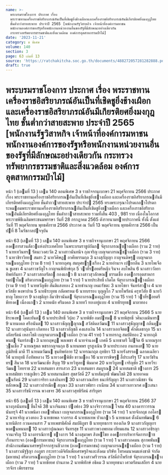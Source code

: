 ```yaml
---
name: >-
  พระบรมราชโองการ ประกาศ เรื่อง
  พระราชทานเครื่องราชอิสริยาภรณ์อันเป็นที่เชิดชูยิ่งช้างเผือกและเครื่องราชอิสริยาภรณ์อันมีเกียรติยศยิ่งมงกุฎไทย
  ชั้นต่ำกว่าสายสะพาย ประจำปี 2565 [พนักงานรัฐวิสาหกิจ เจ้าหน้าที่องค์การมหาชน
  พนักงานองค์การของรัฐหรือพนักงานหน่วยงานอื่นของรัฐที่มีลักษณะอย่างเดียวกัน
  กระทรวงทรัพยากรธรรมชาติและสิ่งแวดล้อม องค์การอุตสาหกรรมป่าไม้]
date: '2023-11-21'
category: ข พิเศษ
volume: 140
section: 3
page: 63 เล่มที่ 13
source: 'https://ratchakitcha.soc.go.th/documents/488272057281282888.pdf'
draft: true
---
```


# พระบรมราชโองการ ประกาศ เรื่อง พระราชทานเครื่องราชอิสริยาภรณ์อันเป็นที่เชิดชูยิ่งช้างเผือกและเครื่องราชอิสริยาภรณ์อันมีเกียรติยศยิ่งมงกุฎไทย ชั้นต่ำกว่าสายสะพาย ประจำปี 2565 [พนักงานรัฐวิสาหกิจ เจ้าหน้าที่องค์การมหาชน พนักงานองค์การของรัฐหรือพนักงานหน่วยงานอื่นของรัฐที่มีลักษณะอย่างเดียวกัน กระทรวงทรัพยากรธรรมชาติและสิ่งแวดล้อม องค์การอุตสาหกรรมป่าไม้]

หน้า 1 (เลมที่ 13 ) เลม 140 ตอนพิเศษ 3 ข ราชกิจจานุเบกษา 21 พฤศจิกายน 2566 ประกาศ เรื่อง พระราชทานเครื่องราชอิสริยาภรณอันเป็นที่เชิดชูยิ่งชางเผือก และเครื่องราชอิสริยาภรณอันมีเกียรติยศยิ่งมงกุฎไทย ชั้นต่ํากวาสายสะพาย ประจําป 2565 ทรงพระกรุณาโปรดเกลาโปรดกระหมอมพระราชทานเครื่องราชอิสริยาภรณอันเป็นที่เชิดชูยิ่งชางเผือก และเครื่องราชอิสริยาภรณอันมีเกียรติยศยิ่งมงกุฎไทย ชั้นต่ํากวาสายสะพาย รวมทั้งสิ้น 403 , 981 ราย เนื่องในโอกาสพระราชพิธีเฉลิมพระชนมพรรษา วันที่ 28 กรกฎาคม 2565 ดังรายนามทายประกาศนี้ ทั้งนี้ ตั้งแต่วันที่ 11 พฤศจิกายน พุทธศักราช 2566 ประกาศ ณ วันที่ 13 พฤศจิกายน พุทธศักราช 2566 เป็นปที่ 8 ในรัชกาลปจจุบัน

หน้า 63 (เลมที่ 13 ) เลม 140 ตอนพิเศษ 3 ข ราชกิจจานุเบกษา 21 พฤศจิกายน 2566 องคการสวนสัตวแห่งประเทศไทย ในพระบรมราชูปถัมภ จัตุรถาภรณชางเผือก (รวม 2 ราย) 1 นายเทวินทร รัตนะวงศะวัต 2 นางสาวนันทนิจ กุลเจริญ เบญจมาภรณชางเผือก (รวม 3 ราย) 1 นายวชิราวิทย สมสา 2 นายวิศิษฏ อาศัยธรรมกุล 3 นางสุกัญญา กาญจนดิษฐ เบญจมาภรณมงกุฎไทย (รวม 8 ราย) 1 นายกฤศนุ สมบุศยรุงเรือง 2 นายอํานาจ เปยกลิ่น 3 นายไพเจือน ชูเลขา 4 นางสาวขวัญใจ กาญจนพิทักษ์กุล 5 วาที่รอยตรีหญิง รินจง ลบไพลิน 6 นางสาววัลยา ทิพย์กันทา 7 นางสาวสกลรัตถ กองแกว 8 นางสาวสุวลักษณ ธรรมเชื้อ องคการอุตสาหกรรมปาไม ตริตาภรณมงกุฎไทย (รวม 1 ราย) 1 นายประสิทธิ์ เกิดโต จัตุรถาภรณชางเผือก (รวม 9 ราย) 1 นายขวัญชัย สันติแสงทอง 2 นายชํานาญ เหมะรัชตะ 3 นายไชยา จันทร์สวาง 4 นายธวัสชัย พงษาปาน 5 นายธีระยุทธ กลัดพรหม 6 นายบรรยง บุญญโก 7 นายไพรัตน์ ครุฑวิสัย 8 นายวิชาญ ไชยถาวร 9 นางชุติญา ลิ่มวชิรานันต จัตุรถาภรณมงกุฎไทย (รวม 15 ราย) 1 วาที่รอยตรี ชัยยงค เนื่องแกว 2 นายดนัย ศรีมงคล 3 นายทวี ทองอยู่แบบ 4 นายธีรยุทธ มาลาทอง

หน้า 64 (เลมที่ 13 ) เลม 140 ตอนพิเศษ 3 ข ราชกิจจานุเบกษา 21 พฤศจิกายน 2566 5 นายธีระพงษ โคตะยันต 6 นายประสิทธิ์ วิปุละ 7 นายพิชัย ถมปทม 8 นายพิสุทธิ์ วศินะเมฆินทร 9 นายมงคล ศรีอนันต 10 นางสาวชัญญญาณ สวัสดิดลวัฒน 11 นางสาวสุชัญญาข กลิ่นคุม 12 นางสาวสุนันทา เกิดทอง 13 นางสาวอัญชลี คงแสงเงิน 14 นางสาวเอกจิตต ศักดิ์เดชากุล 15 นางกัลยรัตน์ เหลาโชติ เบญจมาภรณชางเผือก (รวม 41 ราย) 1 นายกรกฎ สมบัติทอง 2 นายกฤติพนธ จันทร์สงา 3 นายกฤษฏ พลเพชร 4 นายจํานงค เกศดี 5 นายชาตรี ไฝจิต 6 นายณฐกร วุนเชื้อ 7 นายณฐพล พชรกาญจนกุล 8 นายนพพร ยูรสูงเนิน 9 นายประกอบ กนกหงส 10 นายภูมิสิทธิ์ มาดี 11 นายมฆวัฒน ขุนทิพย์ลาย 12 นายรณกฤต ฤทธิยา 13 นายรังสรรค ฉลาดเฉลียว 14 นายฤทธี กิ่งทัพหลวง 15 นายวงศพิชัย ขาวผอง 16 นายวรรษิษฐ ลี้ประเสริฐ 17 นายวัชรินทร สีนวล 18 นายวัฒนะชัย สีบุญ 19 นายวิฑูลย พิมมาศ 20 นายวิบูลย เจริญชัย 21 นายวีระวัฒน ไทยราช 22 นายสนธยา สารเสวก 23 นายสนธยา สมบูรณ 24 นายสมชาติ ชางการ 25 นายสมัชชา ราชภูเขียว 26 นายสมานมิตร สุขสวัสดิ์ 27 นายสัมฤทธิ์ พัฒนโชติ 28 นายอาคม ตุนรัตน์ 29 นางสาวจริยา แสงอินทร 30 นางสาวณภัทร ธนะหิรัญญา 31 นางสาวณิชชา จันทลักษณ 32 นางสาวปารณีย สกุณา 33 นางสาวพัชรา งาเนียม 34 นางสาวเยาวเรศ ตะเสนา 35 นางสาวรัชนีวรรณ พวงขจร 36 นางสาวสุทธิรัตน์ สาริบุตร

หน้า 65 (เลมที่ 13 ) เลม 140 ตอนพิเศษ 3 ข ราชกิจจานุเบกษา 21 พฤศจิกายน 2566 37 นางกุลนันทน ชื่นใจดี 38 นางจินตนา ปงฟอง 39 นางจิราวรรณ ใจสม 40 นางดาราวรรณ นันทรุจิ 41 นางพนิดา เหลาพันนา เบญจมาภรณมงกุฎไทย (รวม 14 ราย) 1 นายจักกฤช กอไคร 2 นายเจริญ ดวงทอง 3 นายชยพล จวอรรถ 4 นายชลเทพ บัวแกว 5 นายธเนศ ตั้งฉันทพัฒน 6 นายนิติกร กวนคอนสาร 7 นายเพชรธิศักดิ์ สมบัติภูธร 8 นายยุทธการ ทองเกิด 9 นางสาวกัญญกร พงศนพนนท 10 นางสาวปุณณดา จันทรสุข 11 นางสาวพวงพยอม เทียมแสน 12 นางสาวอชิรญา จวนเจริญ 13 นางกรรณิการ ชางการ 14 นางสุมาพร สิงหไชย องคการบริหารจัดการกาซเรือนกระจก (องคการมหาชน) จัตุรถาภรณมงกุฎไทย (รวม 1 ราย) 1 นางสาวภคมน สุภาพพันธ สํานักงานพัฒนาเศรษฐกิจจากฐานชีวภาพ (องคการมหาชน) เบญจมาภรณชางเผือก (รวม 1 ราย) 1 นางสาวณัฐฐิญา กงภูธร กระทรวงดิจิทัลเพื่อเศรษฐกิจและสังคม บริษัท โทรคมนาคมแห่งชาติ จํากัด (มหาชน) ตริตาภรณมงกุฎไทย (รวม 1 ราย) 1 นางสาวศรีวรรณ สวัสดิ์อําไพรักษ์ จัตุรถาภรณชางเผือก (รวม 7 ราย) 1 นายชัยยศ ปานภาค 2 นายพิทักษ์ อธิคม 3 นายยุทธนา เศวตรัตนเสถียร 4 นายวรจักร เพียรธรรม
